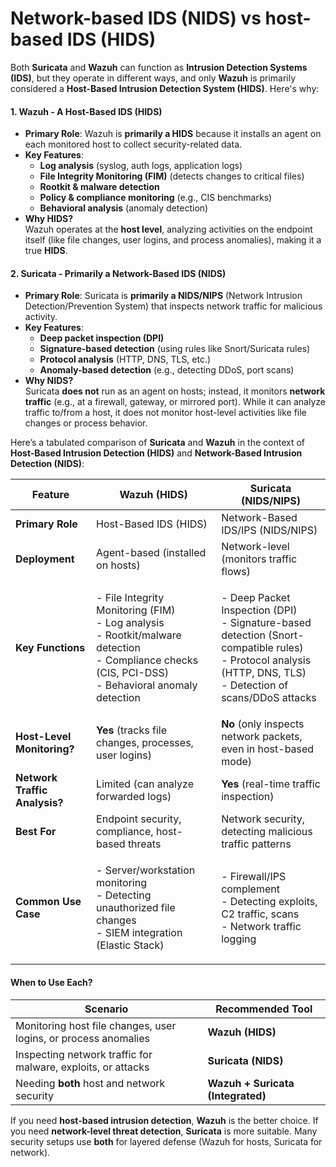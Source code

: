# Network-based IDS (NIDS) vs host-based IDS (HIDS)

Both **Suricata** and **Wazuh** can function as **Intrusion Detection Systems (IDS)**, but they operate in different ways, and only **Wazuh** is primarily considered a **Host-Based Intrusion Detection System (HIDS)**. Here's why:

#### **1. Wazuh - A Host-Based IDS (HIDS)**

* **Primary Role**: Wazuh is **primarily a HIDS** because it installs an agent on each monitored host to collect security-related data.
* **Key Features**:
  * **Log analysis** (syslog, auth logs, application logs)
  * **File Integrity Monitoring (FIM)** (detects changes to critical files)
  * **Rootkit & malware detection**
  * **Policy & compliance monitoring** (e.g., CIS benchmarks)
  * **Behavioral analysis** (anomaly detection)
* **Why HIDS?**\
  Wazuh operates at the **host level**, analyzing activities on the endpoint itself (like file changes, user logins, and process anomalies), making it a true **HIDS**.

#### **2. Suricata - Primarily a Network-Based IDS (NIDS)**

* **Primary Role**: Suricata is **primarily a NIDS/NIPS** (Network Intrusion Detection/Prevention System) that inspects network traffic for malicious activity.
* **Key Features**:
  * **Deep packet inspection (DPI)**
  * **Signature-based detection** (using rules like Snort/Suricata rules)
  * **Protocol analysis** (HTTP, DNS, TLS, etc.)
  * **Anomaly-based detection** (e.g., detecting DDoS, port scans)
* **Why NIDS?**\
  Suricata **does not** run as an agent on hosts; instead, it monitors **network traffic** (e.g., at a firewall, gateway, or mirrored port). While it can analyze traffic to/from a host, it does not monitor host-level activities like file changes or process behavior.

Here’s a tabulated comparison of **Suricata** and **Wazuh** in the context of **Host-Based Intrusion Detection (HIDS)** and **Network-Based Intrusion Detection (NIDS)**:

| Feature                       | **Wazuh** (HIDS)                                                                                                                                                  | **Suricata** (NIDS/NIPS)                                                                                                                                                   |
| ----------------------------- | ----------------------------------------------------------------------------------------------------------------------------------------------------------------- | -------------------------------------------------------------------------------------------------------------------------------------------------------------------------- |
| **Primary Role**              | Host-Based IDS (HIDS)                                                                                                                                             | Network-Based IDS/IPS (NIDS/NIPS)                                                                                                                                          |
| **Deployment**                | Agent-based (installed on hosts)                                                                                                                                  | Network-level (monitors traffic flows)                                                                                                                                     |
| **Key Functions**             | <p>- File Integrity Monitoring (FIM)<br>- Log analysis<br>- Rootkit/malware detection<br>- Compliance checks (CIS, PCI-DSS)<br>- Behavioral anomaly detection</p> | <p>- Deep Packet Inspection (DPI)<br>- Signature-based detection (Snort-compatible rules)<br>- Protocol analysis (HTTP, DNS, TLS)<br>- Detection of scans/DDoS attacks</p> |
| **Host-Level Monitoring?**    | **Yes** (tracks file changes, processes, user logins)                                                                                                             | **No** (only inspects network packets, even in host-based mode)                                                                                                            |
| **Network Traffic Analysis?** | Limited (can analyze forwarded logs)                                                                                                                              | **Yes** (real-time traffic inspection)                                                                                                                                     |
| **Best For**                  | Endpoint security, compliance, host-based threats                                                                                                                 | Network security, detecting malicious traffic patterns                                                                                                                     |
| **Common Use Case**           | <p>- Server/workstation monitoring<br>- Detecting unauthorized file changes<br>- SIEM integration (Elastic Stack)</p>                                             | <p>- Firewall/IPS complement<br>- Detecting exploits, C2 traffic, scans<br>- Network traffic logging</p>                                                                   |

#### **When to Use Each?**

| Scenario                                                        | Recommended Tool                  |
| --------------------------------------------------------------- | --------------------------------- |
| Monitoring host file changes, user logins, or process anomalies | **Wazuh (HIDS)**                  |
| Inspecting network traffic for malware, exploits, or attacks    | **Suricata (NIDS)**               |
| Needing **both** host and network security                      | **Wazuh + Suricata (Integrated)** |

If you need **host-based intrusion detection**, **Wazuh** is the better choice. If you need **network-level threat detection**, **Suricata** is more suitable. Many security setups use **both** for layered defense (Wazuh for hosts, Suricata for network).
